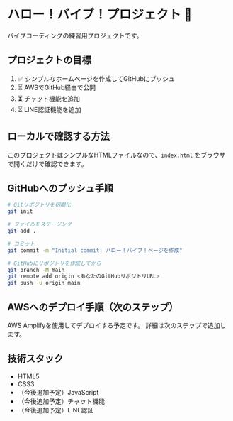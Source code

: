 # ハロー！バイブ！プロジェクト 🚀

バイブコーディングの練習用プロジェクトです。

## プロジェクトの目標

1. ✅ シンプルなホームページを作成してGitHubにプッシュ
2. ⏳ AWSでGitHub経由で公開
3. ⏳ チャット機能を追加
4. ⏳ LINE認証機能を追加

## ローカルで確認する方法

このプロジェクトはシンプルなHTMLファイルなので、`index.html` をブラウザで開くだけで確認できます。

## GitHubへのプッシュ手順

```bash
# Gitリポジトリを初期化
git init

# ファイルをステージング
git add .

# コミット
git commit -m "Initial commit: ハロー！バイブ！ページを作成"

# GitHubにリポジトリを作成してから
git branch -M main
git remote add origin <あなたのGitHubリポジトリURL>
git push -u origin main
```

## AWSへのデプロイ手順（次のステップ）

AWS Amplifyを使用してデプロイする予定です。
詳細は次のステップで追加します。

## 技術スタック

- HTML5
- CSS3
- （今後追加予定）JavaScript
- （今後追加予定）チャット機能
- （今後追加予定）LINE認証

